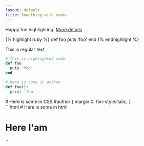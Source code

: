 ```yaml
---
layout: default
title: Something with codes
---
```


Happy fun highlighting. 
[More details](https://github.com/mojombo/jekyll/wiki/liquid-extensions)

{% highlight ruby %}
def foo
  puts 'foo'
end
{% endhighlight %}

This is regular text

```ruby
# This is highlighted code
def foo
  puts 'foo'
end
```
```python
# Here is some in python
def foo():
  print 'foo'
```
<div class="highlight">
# Here is some in CSS
#author {
  margin:0;
  fon-style:italic;
  }
</div>
```html
# Here is some in html
<head>
  <h1>Here I'am</h3>
</head>
```
